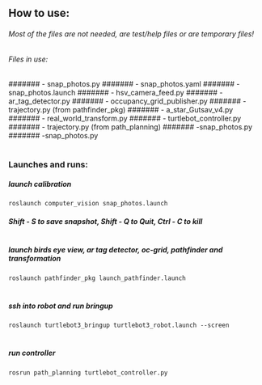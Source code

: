 ## How to use:
###### Most of the files are not needed, are test/help files or are temporary files!
###### Files in use: 
####### - snap_photos.py
####### - snap_photos.yaml
####### - snap_photos.launch
####### - hsv_camera_feed.py
####### - ar_tag_detector.py
####### - occupancy_grid_publisher.py
####### - trajectory.py (from pathfinder_pkg)
####### - a_star_Gutsav_v4.py
####### - real_world_transform.py
####### - turtlebot_controller.py
####### - trajectory.py (from path_planning)
####### -snap_photos.py
####### -snap_photos.py
#
### Launches and runs:
##### launch calibration
    roslaunch computer_vision snap_photos.launch
##### Shift - S to save snapshot, Shift - Q to Quit, Ctrl - C to kill
#   
##### launch birds eye view, ar tag detector, oc-grid, pathfinder and transformation
    roslaunch pathfinder_pkg launch_pathfinder.launch
#
##### ssh into robot and run bringup
    roslaunch turtlebot3_bringup turtlebot3_robot.launch --screen
#
##### run controller
    rosrun path_planning turtlebot_controller.py
#
